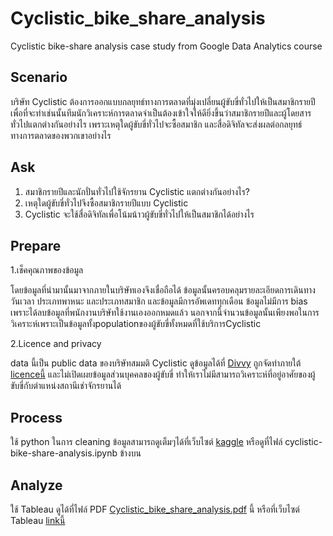 # Cyclistic_bike_share_analysis
 Cyclistic bike-share analysis case study from Google Data Analytics course
 
 ## Scenario
 บริษัท Cyclistic ต้องการออกแบบกลยุทธ์ทางการตลาดที่มุ่งเปลี่ยนผู้ขับขี่ทั่วไปให้เป็นสมาชิกรายปี เพื่อที่จะทำเช่นนั้นทีมนักวิเคราะห์การตลาดจำเป็นต้องเข้าใจให้ดียิ่งขึ้นว่าสมาชิกรายปีและผู้โดยสารทั่วไปแตกต่างกันอย่างไร เพราะเหตุใดผู้ขับขี่ทั่วไปจะซื้อสมาชิก และสื่อดิจิทัลจะส่งผลต่อกลยุทธ์ทางการตลาดของพวกเขาอย่างไร 

## Ask 
1. สมาชิกรายปีและนักปั่นทั่วไปใช้จักรยาน Cyclistic แตกต่างกันอย่างไร?
2. เหตุใดผู้ขับขี่ทั่วไปจึงซื้อสมาชิกรายปีแบบ Cyclistic
3. Cyclistic จะใช้สื่อดิจิทัลเพื่อโน้มน้าวผู้ขับขี่ทั่วไปให้เป็นสมาชิกได้อย่างไร

## Prepare
1.เช็คคุณภาพของข้อมูล

โดยข้อมูลที่นำมานั้นมาจากภายในบริษัทเองจึงเชื่อถือได้ ข้อมูลนั้นครอบคลุมรายละเอียดการเดินทาง วันเวลา ประเภทพาหนะ และประเภทสมาชิก และข้อมูลมีการอัพเดททุกเดือน ข้อมูลไม่มีการ bias เพราะได้ลบข้อมูลที่พนักงานบริษัทใช้งานเองออกหมดแล้ว นอกจากนี้จำนวนข้อมูลนั้นเพียงพอในการวิเคราะห์เพราะเป็นข้อมูลทั้งpopulationของผู้ขับขี่ทั้งหมดที่ใช้บริการCyclistic

2.Licence and privacy

 data นี้เป็น public data ของบริษัทสมมติ Cyclistic ดูข้อมูลได้ที่ [Divvy](https://divvy-tripdata.s3.amazonaws.com/index.html) ถูกจัดทำภายใต้ [licenceนี้](https://ride.divvybikes.com/data-license-agreement) และไม่เปิดเผยข้อมูลส่วนบุคคลของผู้ขับขี่ ทำให้เราไม่มีสามารถวิเคราะห์ที่อยู่อาศัยของผู้ขับขี่กับตำแหน่งสถานีเช่าจักรยานได้

## Process
  ใช้ python ในการ cleaning ข้อมูลสามารถดูเต็มๆได้ที่เว็บไซต์ [kaggle](https://www.kaggle.com/code/manassananc/cyclistic-bike-share-analysis) หรือดูที่ไฟล์ cyclistic-bike-share-analysis.ipynb ข้างบน
   

## Analyze
  ใช้ Tableau ดูได้ที่ไฟล์ PDF [Cyclistic_bike_share_analysis.pdf](https://github.com/manew-c/Cyclistic_bike_share_analysis/files/12454276/Cyclistic_bike_share_analysis.2.pdf)
  นี้ หรือที่เว็บไซต์ Tableau [linkนี้](https://public.tableau.com/app/profile/manassanan.chantaratin/viz/bike_2_16906294601220/Dashboard2#1)
  
